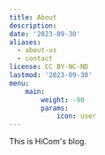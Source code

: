 ```yaml
---
title: About
description: 
date: '2023-09-30'
aliases:
  - about-us
  - contact
license: CC BY-NC-ND
lastmod: '2023-09-30'
menu:
    main: 
        weight: -90
        params:
            icon: user
---
```

This is HiCom's blog.